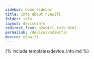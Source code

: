 ```yaml
---
sidebar: home_sidebar
title: Info about n2awifi
folder: info
layout: deviceinfo
redirect_from: n2awifi_info.html
permalink: /devices/n2awifi/
device: n2awifi
---
```

{% include templates/device_info.md %}